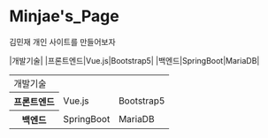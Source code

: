 # Minjae's_Page
 김민재 개인 사이트를 만들어보자

|개발기술|
|프론트엔드|Vue.js|Bootstrap5|
|백엔드|SpringBoot|MariaDB|


<table>
 <tr>
    <td colspan="3">개발기술</td>
  </tr>
  <tr>
    <th>프론트엔드</th>
    <td>Vue.js</td>
   <td>Bootstrap5</td>
  </tr>
  <tr>
    <th>백엔드</th>
    <td>SpringBoot</td>
   <td>MariaDB</td>
  </tr>
</table>
